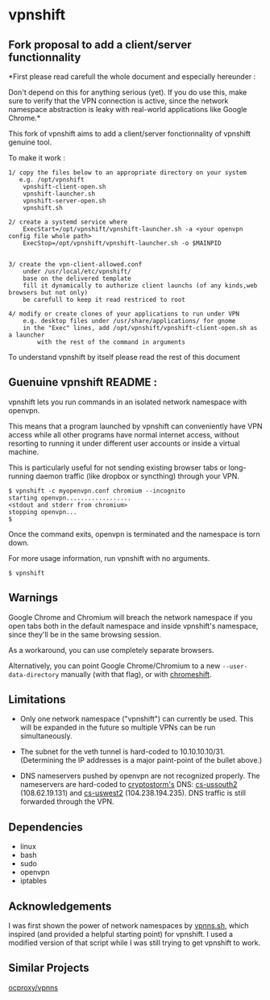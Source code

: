 vpnshift
========


Fork proposal to add a client/server functionnality
---------------------------------------------------

*First please read carefull the whole document and especially hereunder :

Don't depend on this for anything serious (yet). If you do use this,
make sure to verify that the VPN connection is active, since the network
namespace abstraction is leaky with real-world applications like Google
Chrome.*

This fork of vpnshift aims to add a client/server fonctionnality of vpnshift
genuine tool.

To make it work :

	1/ copy the files below to an appropriate directory on your system
	   e.g. /opt/vpnshift
		vpnshift-client-open.sh
		vpnshift-launcher.sh
		vpnshift-server-open.sh
		vpnshift.sh

	2/ create a systemd service where 
		ExecStart=/opt/vpnshift/vpnshift-launcher.sh -a <your openvpn config file whole path>
		ExecStop=/opt/vpnshift/vpnshift-launcher.sh -o $MAINPID


	3/ create the vpn-client-allowed.conf
		under /usr/local/etc/vpnshift/
		base on the delivered template
		fill it dynamically to authorize client launchs (of any kinds,web browsers but not only)
		be carefull to keep it read restriced to root

	4/ modify or create clones of your applications to run under VPN
		e.g. desktop files under /usr/share/applications/ for gnome
		in the "Exec" lines, add /opt/vpnshift/vpnshift-client-open.sh as a launcher
			with the rest of the command in arguments

To understand vpnshift by itself please read the rest of this document

Guenuine vpnshift README :
--------------------------


vpnshift lets you run commands in an isolated network namespace with
openvpn.

This means that a program launched by vpnshift can conveniently have VPN
access while all other programs have normal internet access, without
resorting to running it under different user accounts or inside a
virtual machine.

This is particularly useful for not sending existing browser tabs or
long-running daemon traffic (like dropbox or syncthing) through your VPN.

    $ vpnshift -c myopenvpn.conf chromium --incognito
    starting openvpn..................
    <stdout and stderr from chromium>
    stopping openvpn...
    $

Once the command exits, openvpn is terminated and the namespace is torn
down.

For more usage information, run vpnshift with no arguments.

    $ vpnshift

Warnings
--------

Google Chrome and Chromium will breach the network namespace if you open
tabs both in the default namespace and inside vpnshift's namespace,
since they'll be in the same browsing session.

As a workaround, you can use completely separate browsers.

Alternatively, you can point Google Chrome/Chromium to a new
`--user-data-directory` manually (with that flag), or with
[chromeshift][].

  [chromeshift]: https://github.com/crasm/chromeshift

Limitations
-----------
- Only one network namespace ("vpnshift") can currently be used. This
  will be expanded in the future so multiple VPNs can be run
  simultaneously.
- The subnet for the veth tunnel is hard-coded to 10.10.10.10/31.
  (Determining the IP addresses is a major paint-point of the bullet
  above.)
- DNS nameservers pushed by openvpn are not recognized properly. The
  nameservers are hard-coded to [cryptostorm's][cs] DNS: [cs-ussouth2][]
  (108.62.19.131) and [cs-uswest2][] (104.238.194.235). DNS traffic is
  still forwarded through the VPN.

  [cs]:          https://cryptostorm.is/
  [cs-ussouth2]: https://github.com/jedisct1/dnscrypt-proxy/blob/1.7.0/dnscrypt-resolvers.csv#L19
  [cs-uswest2]:  https://github.com/jedisct1/dnscrypt-proxy/blob/1.7.0/dnscrypt-resolvers.csv#L21

Dependencies
------------
  - linux
  - bash
  - sudo
  - openvpn
  - iptables

Acknowledgements
----------------

I was first shown the power of network namespaces by [vpnns.sh][], which
inspired (and provided a helpful starting point) for vpnshift.  I used a
modified version of that script while I was still trying to get vpnshift
to work.

[vpnns.sh]: https://gist.github.com/Schnouki/fd171bcb2d8c556e8fdf

Similar Projects
----------------

[ocproxy/vpnns](https://github.com/cernekee/ocproxy#vpnns-experimental)
